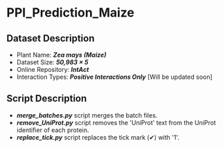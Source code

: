 # PPI_Prediction_Maize

## Dataset Description
* Plant Name: ***Zea mays (Maize)***
* Dataset Size: ***50,983 &times; 5***
* Online Repository: ***IntAct***
* Interaction Types: ***Positive Interactions Only*** [Will be updated soon]

## Script Description
* ***merge_batches.py*** script merges the batch files.
* ***remove_UniProt.py*** script removes the 'UniProt' text from the UniProt identifier of each protein.
* ***replace_tick.py*** script replaces the tick mark (&#10004;) with '1'.
